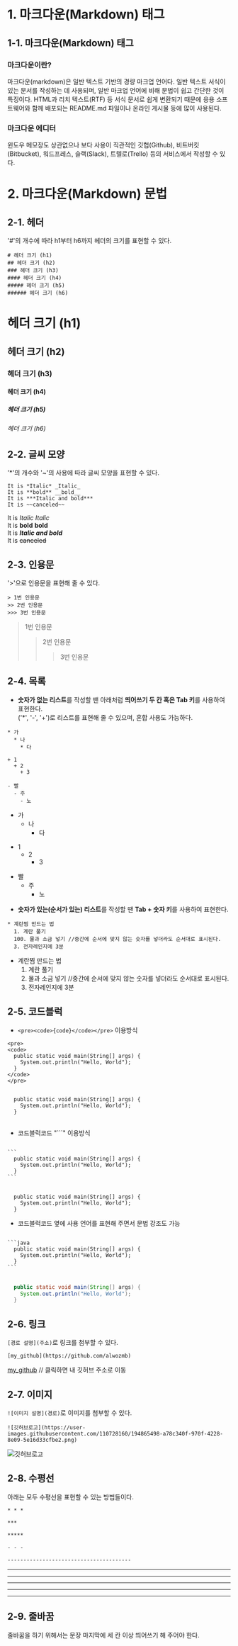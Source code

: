 # 1. 마크다운(Markdown) 태그
## 1-1. 마크다운(Markdown) 태그

### 마크다운이란?
마크다운(markdown)은 일반 텍스트 기반의 경량 마크업 언어다. 일반 텍스트 서식이 있는 문서를 작성하는 데 사용되며, 일반 마크업 언어에 비해 문법이 쉽고 간단한 것이 특징이다. HTML과 리치 텍스트(RTF) 등 서식 문서로 쉽게 변환되기 때문에 응용 소프트웨어와 함께 배포되는 README.md 파일이나 온라인 게시물 등에 많이 사용된다.

### 마크다운 에디터
윈도우 메모장도 상관없으나 보다 사용이 직관적인 깃헙(Github), 비트버킷(Bitbucket), 워드프레스, 슬랙(Slack), 트렐로(Trello) 등의 서비스에서 작성할 수 있다.


# 2. 마크다운(Markdown) 문법
## 2-1. 헤더
'#'의 개수에 따라 h1부터 h6까지 헤더의 크기를 표현할 수 있다.
```
# 헤더 크기 (h1)
## 헤더 크기 (h2)
### 헤더 크기 (h3)
#### 헤더 크기 (h4)
##### 헤더 크기 (h5)
###### 헤더 크기 (h6)
```
# 헤더 크기 (h1)
## 헤더 크기 (h2)
### 헤더 크기 (h3)
#### 헤더 크기 (h4)
##### 헤더 크기 (h5)
###### 헤더 크기 (h6)


## 2-2. 글씨 모양
'*'의 개수와 '~'의 사용에 따라 글씨 모양을 표현할 수 있다.
```
It is *Italic* _Italic_
It is **bold** __bold__
It is ***Italic and bold***   
It is ~~canceled~~ 
```
It is *Italic* _Italic_   
It is **bold** __bold__   
It is ***Italic and bold***      
It is ~~canceled~~      


## 2-3. 인용문
'>'으로 인용문을 표현해 줄 수 있다.
```
> 1번 인용문
>> 2번 인용문
>>> 3번 인용문
```
> 1번 인용문
>> 2번 인용문
>>> 3번 인용문


## 2-4. 목록
* **숫자가 없는 리스트**를 작성할 땐 아래처럼 **띄어쓰기 두 칸 혹은 Tab 키**를 사용하여 표현한다.   
('*', '-', '+')로 리스트를 표현해 줄 수 있으며, 혼합 사용도 가능하다.
```
* 가
  * 나
    * 다

+ 1
  + 2
    + 3

- 빨
  - 주
    - 노
```

* 가
  * 나
    * 다

+ 1
  + 2
    + 3

- 빨
  - 주
    - 노
    
* **숫자가 있는(순서가 있는) 리스트**를 작성할 땐 **Tab + 숫자 키**를 사용하여 표현한다. 
```
* 계란찜 만드는 법
  1. 계란 풀기
  100. 물과 소금 넣기 //중간에 순서에 맞지 않는 숫자를 넣더라도 순서대로 표시된다.
  3. 전자레인지에 3분
```
* 계란찜 만드는 법
  1. 계란 풀기
  100. 물과 소금 넣기 //중간에 순서에 맞지 않는 숫자를 넣더라도 순서대로 표시된다.
  3. 전자레인지에 3분


## 2-5. 코드블럭

* `<pre><code>{code}</code></pre>` 이용방식
```
<pre>
<code>
  public static void main(String[] args) {
    System.out.println("Hello, World");
  }
</code>
</pre>
```
<pre>
<code>
  public static void main(String[] args) {
    System.out.println("Hello, World");
  }
</code>
</pre>

* 코드블럭코드 "```" 이용방식

<pre>
<code>
```
  public static void main(String[] args) {
    System.out.println("Hello, World");
  }
```
</code>
</pre>
```
  public static void main(String[] args) {
    System.out.println("Hello, World");
  }
```

* 코드블럭코드 옆에 사용 언어를 표현해 주면서 문법 강조도 가능
<pre>
<code>
```java
  public static void main(String[] args) {
    System.out.println("Hello, World");
  }
```
</code>
</pre>
```java
  public static void main(String[] args) {
    System.out.println("Hello, World");
  }
```


## 2-6. 링크
`[경로 설명](주소)`로 링크를 첨부할 수 있다.
```
[my_github](https://github.com/alwozmb)
```     
[my_github](https://github.com/alwozmb) // 클릭하면 내 깃허브 주소로 이동


## 2-7. 이미지
`![이미지 설명](경로)`로 이미지를 첨부할 수 있다.
```
![깃허브로고](https://user-images.githubusercontent.com/110728160/194865498-a78c340f-970f-4228-8e09-5e16d33cfbe2.png)
```
![깃허브로고](https://user-images.githubusercontent.com/110728160/194865498-a78c340f-970f-4228-8e09-5e16d33cfbe2.png)


## 2-8. 수평선
아래는 모두 수평선을 표현할 수 있는 방법들이다.
```
* * *

***

*****

- - -

---------------------------------------
```
* * *

***

*****

- - -

---------------------------------------


## 2-9. 줄바꿈
줄바꿈을 하기 위해서는 문장 마지막에 세 칸 이상 띄어쓰기 해 주어야 한다.   
